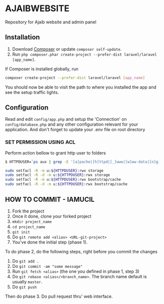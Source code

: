 AJAIBWEBSITE
============
Repository for Ajaib website and admin panel

## Installation

1. Download [Composer](http://getcomposer.org/doc/00-intro.md) or update `composer self-update`.
2. Run `php composer.phar create-project --prefer-dist laravel/laravel [app_name]`.

If Composer is installed globally, run
```bash
composer create-project --prefer-dist laravel/laravel [app_name]
```

You should now be able to visit the path to where you installed the app and see
the setup traffic lights.

## Configuration

Read and edit `config/app.php` and setup the 'Connection' on `config/database.php` and any other
configuration relevant for your application. And don't forget to update your .env file on root directory


### SET PERMISSION USING ACL

Perform action bellow to grant http user to folders

```bash
$ HTTPDUSER=`ps aux | grep -E '[a]pache|[h]ttpd|[_]www|[w]ww-data|[n]ginx' | grep -v root | head -1 | cut -d\  -f1 | sed -e 's/:/\t/g' | awk '{print $NF}'`

sudo setfacl -R -m u:${HTTPDUSER}:rwx storage
sudo setfacl -R -d -m u:${HTTPDUSER}:rwx storage
sudo setfacl -R -m u:${HTTPDUSER}:rwx bootstrap/cache
sudo setfacl -R -d -m u:${HTTPDUSER}:rwx bootstrap/cache
```

## HOW TO COMMIT - IAMUCIL

1. Fork the project
2. Once it done, clone your forked project
3. `mkdir project_name`
4. `cd project_name`
5. `git init`
3. Do `git remote add <alias> <URL-git-project>`
4. You've done the initial step (phase 1).

To do phase 2, do the following steps, right before you commit the changes

1. Do `git add .`
2. Do `git commit -am "some message"`
3. Run `git fetch <alias>` (the one you defined in phase 1, step 3)
4. Do `git rebase <alias>/<branch_name>`. The branch name default is usually `master`.
5. Do `git push`

Then do phase 3. Do pull request thru' web interface.